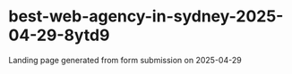 # best-web-agency-in-sydney-2025-04-29-8ytd9
Landing page generated from form submission on 2025-04-29
